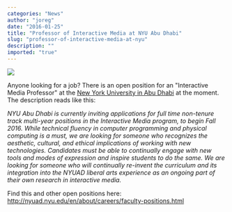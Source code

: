 ```yaml
---
categories: "News"
author: "joreg"
date: "2016-01-25"
title: "Professor of Interactive Media at NYU Abu Dhabi"
slug: "professor-of-interactive-media-at-nyu"
description: ""
imported: "true"
---
```



![](http://nyuad.nyu.edu/content/nyuad/en/configuration/header/_jcr_content/logoConfig/image.img.png/1399203595937.png) 

Anyone looking for a job? There is an open position for an "Interactive Media Professor" at the [New York University in Abu Dhabi](http://nyuad.nyu.edu/en/) at the moment. The description reads like this:

*NYU Abu Dhabi is currently inviting applications for full time non-tenure track multi-year positions in the Interactive Media program, to begin Fall 2016. While technical fluency in computer programming and physical computing is a must, we are looking for someone who recognizes the aesthetic, cultural, and ethical implications of working with new technologies. Candidates must be able to continually engage with new tools and modes of expression and inspire students to do the same.  We are looking for someone who will continually re-invent the curriculum and its integration into the NYUAD liberal arts experience as an ongoing part of their own research in interactive media.*

Find this and other open positions here: http://nyuad.nyu.edu/en/about/careers/faculty-positions.html